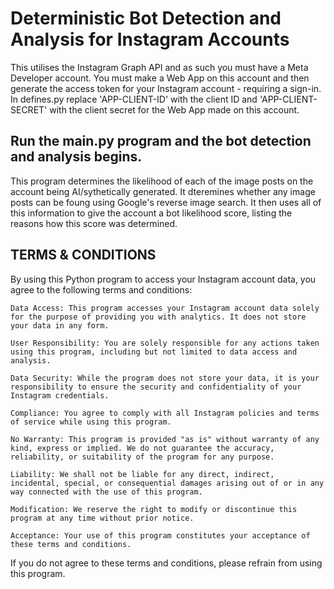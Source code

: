 # Deterministic Bot Detection and Analysis for Instagram Accounts


This utilises the Instagram Graph API and as such you must have a Meta Developer account.
You must make a Web App on this account and then generate the access token for your Instagram account - requiring a sign-in. 
In defines.py replace 'APP-CLIENT-ID' with the client ID and 'APP-CLIENT-SECRET' with the client secret for the Web App made on this account.

## Run the main.py program and the bot detection and analysis begins.


This program determines the likelihood of each of the image posts on the account being AI/sythetically generated.
It dteremines whether any image posts can be foung using Google's reverse image search.
It then uses all of this information to give the account a bot likelihood score, listing the reasons how this score was determined.



## TERMS & CONDITIONS

By using this Python program to access your Instagram account data, you agree to the following terms and conditions:

    Data Access: This program accesses your Instagram account data solely for the purpose of providing you with analytics. It does not store your data in any form.

    User Responsibility: You are solely responsible for any actions taken using this program, including but not limited to data access and analysis.

    Data Security: While the program does not store your data, it is your responsibility to ensure the security and confidentiality of your Instagram credentials.

    Compliance: You agree to comply with all Instagram policies and terms of service while using this program.

    No Warranty: This program is provided "as is" without warranty of any kind, express or implied. We do not guarantee the accuracy, reliability, or suitability of the program for any purpose.

    Liability: We shall not be liable for any direct, indirect, incidental, special, or consequential damages arising out of or in any way connected with the use of this program.

    Modification: We reserve the right to modify or discontinue this program at any time without prior notice.

    Acceptance: Your use of this program constitutes your acceptance of these terms and conditions.

If you do not agree to these terms and conditions, please refrain from using this program.
